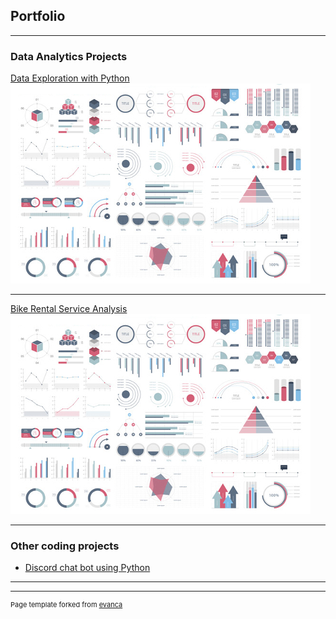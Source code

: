 ## Portfolio

---

### Data Analytics Projects

[Data Exploration with Python](/projects/projects)
<img src="images/dummy_thumbnail.jpg?raw=true"/>

---
[Bike Rental Service Analysis](/pdf/sample_presentation.pdf)
<img src="images/dummy_thumbnail.jpg?raw=true"/>

---


### Other coding projects

- [Discord chat bot using Python](https://discord.com/developers/applications/680058299571634219/information)

---




---
<p style="font-size:11px">Page template forked from <a href="https://github.com/evanca/quick-portfolio">evanca</a></p>
<!-- Remove above link if you don't want to attibute -->
